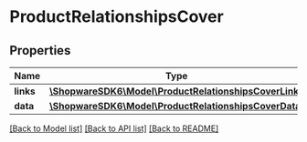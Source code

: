 # ProductRelationshipsCover

## Properties
Name | Type | Description | Notes
------------ | ------------- | ------------- | -------------
**links** | [**\ShopwareSDK6\Model\ProductRelationshipsCoverLinks**](ProductRelationshipsCoverLinks.md) |  | [optional] 
**data** | [**\ShopwareSDK6\Model\ProductRelationshipsCoverData**](ProductRelationshipsCoverData.md) |  | [optional] 

[[Back to Model list]](../../README.md#documentation-for-models) [[Back to API list]](../../README.md#documentation-for-api-endpoints) [[Back to README]](../../README.md)

